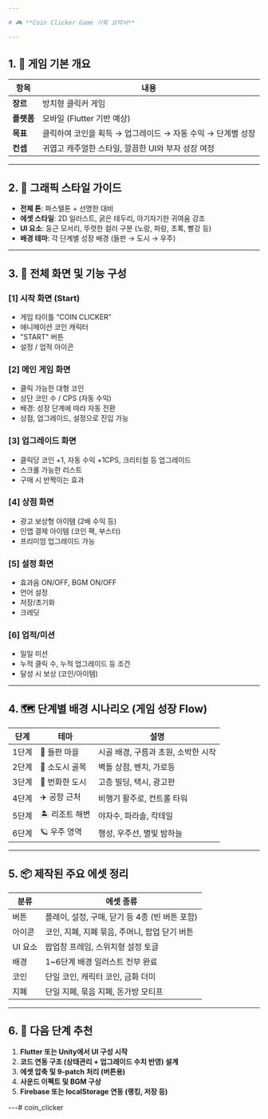 ```yaml
---

# 🎮 **Coin Clicker Game 기획 요약서**

---
```


## 1. 🧩 **게임 기본 개요**

| 항목        | 내용 |
|-------------|------|
| **장르**     | 방치형 클릭커 게임 |
| **플랫폼**   | 모바일 (Flutter 기반 예상) |
| **목표**     | 클릭하여 코인을 획득 → 업그레이드 → 자동 수익 → 단계별 성장 |
| **컨셉**     | 귀엽고 캐주얼한 스타일, 깔끔한 UI와 부자 성장 여정 |

---

## 2. 🎨 **그래픽 스타일 가이드**

- **전체 톤**: 파스텔톤 + 선명한 대비
- **에셋 스타일**: 2D 일러스트, 굵은 테두리, 아기자기한 귀여움 강조
- **UI 요소**: 둥근 모서리, 뚜렷한 컬러 구분 (노랑, 파랑, 초록, 빨강 등)
- **배경 테마**: 각 단계별 성장 배경 (들판 → 도시 → 우주)

---

## 3. 📱 **전체 화면 및 기능 구성**

### [1] 시작 화면 (Start)
- 게임 타이틀 “COIN CLICKER”
- 애니메이션 코인 캐릭터
- "START" 버튼
- 설정 / 업적 아이콘

### [2] 메인 게임 화면
- 클릭 가능한 대형 코인
- 상단 코인 수 / CPS (자동 수익)
- 배경: 성장 단계에 따라 자동 전환
- 상점, 업그레이드, 설정으로 진입 가능

### [3] 업그레이드 화면
- 클릭당 코인 +1, 자동 수익 +1CPS, 크리티컬 등 업그레이드
- 스크롤 가능한 리스트
- 구매 시 반짝이는 효과

### [4] 상점 화면
- 광고 보상형 아이템 (2배 수익 등)
- 인앱 결제 아이템 (코인 팩, 부스터)
- 프리미엄 업그레이드 가능

### [5] 설정 화면
- 효과음 ON/OFF, BGM ON/OFF
- 언어 설정
- 저장/초기화
- 크레딧

### [6] 업적/미션
- 일일 미션
- 누적 클릭 수, 누적 업그레이드 등 조건
- 달성 시 보상 (코인/아이템)

---

## 4. 🗺️ 단계별 배경 시나리오 (게임 성장 Flow)

| 단계 | 테마 | 설명 |
|------|------|------|
| 1단계 | 🌱 들판 마을 | 시골 배경, 구름과 초원, 소박한 시작 |
| 2단계 | 🧱 소도시 골목 | 벽돌 상점, 벤치, 가로등 |
| 3단계 | 🏢 번화한 도시 | 고층 빌딩, 택시, 광고판 |
| 4단계 | ✈️ 공항 근처 | 비행기 활주로, 컨트롤 타워 |
| 5단계 | 🏝️ 리조트 해변 | 야자수, 파라솔, 칵테일 |
| 6단계 | 🪐 우주 영역 | 행성, 우주선, 별빛 밤하늘 |

---

## 5. 📦 제작된 주요 에셋 정리

| 분류 | 에셋 종류 |
|------|-----------|
| 버튼 | 플레이, 설정, 구매, 닫기 등 4종 (빈 버튼 포함) |
| 아이콘 | 코인, 지폐, 지폐 묶음, 주머니, 팝업 닫기 버튼 |
| UI 요소 | 팝업창 프레임, 스위치형 설정 토글 |
| 배경 | 1~6단계 배경 일러스트 전부 완료 |
| 코인 | 단일 코인, 캐릭터 코인, 금화 더미 |
| 지폐 | 단일 지폐, 묶음 지폐, 돈가방 모티프 |

---

## 6. 📌 다음 단계 추천

1. **Flutter 또는 Unity에서 UI 구성 시작**
2. **코드 연동 구조 (상태관리 + 업그레이드 수치 반영) 설계**
3. **에셋 압축 및 9-patch 처리 (버튼용)**  
4. **사운드 이펙트 및 BGM 구상**
5. **Firebase 또는 localStorage 연동 (랭킹, 저장 등)**

---# coin_clicker
